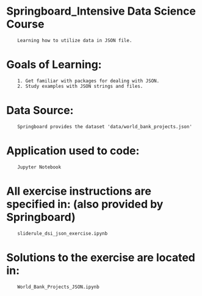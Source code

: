# Springboard_Intensive Data Science Course
        Learning how to utilize data in JSON file.

# Goals of Learning:
        1. Get familiar with packages for dealing with JSON.
        2. Study examples with JSON strings and files.


# Data Source:
        Springboard provides the dataset 'data/world_bank_projects.json'


# Application used to code:
        Jupyter Notebook


# All exercise instructions are specified in: (also provided by Springboard)
        sliderule_dsi_json_exercise.ipynb

# Solutions to the exercise are located in:
        World_Bank_Projects_JSON.ipynb
